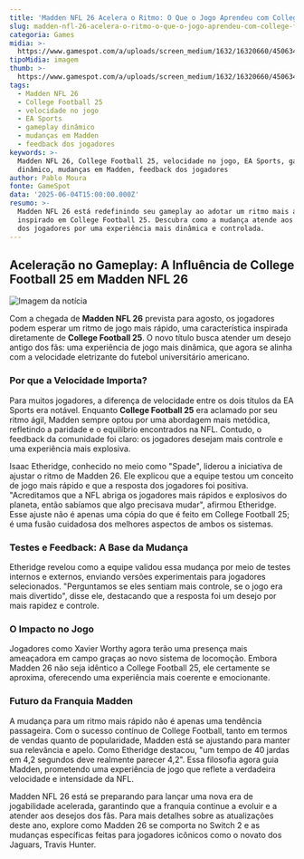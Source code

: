 ```yaml
---
title: 'Madden NFL 26 Acelera o Ritmo: O Que o Jogo Aprendeu com College Football 25'
slug: madden-nfl-26-acelera-o-ritmo-o-que-o-jogo-aprendeu-com-college-football-25
categoria: Games
midia: >-
  https://www.gamespot.com/a/uploads/screen_medium/1632/16320660/4506340-screenshot2025-06-03162412.png
tipoMidia: imagem
thumb: >-
  https://www.gamespot.com/a/uploads/screen_medium/1632/16320660/4506340-screenshot2025-06-03162412.png
tags:
  - Madden NFL 26
  - College Football 25
  - velocidade no jogo
  - EA Sports
  - gameplay dinâmico
  - mudanças em Madden
  - feedback dos jogadores
keywords: >-
  Madden NFL 26, College Football 25, velocidade no jogo, EA Sports, gameplay
  dinâmico, mudanças em Madden, feedback dos jogadores
author: Pablo Moura
fonte: GameSpot
data: '2025-06-04T15:00:00.000Z'
resumo: >-
  Madden NFL 26 está redefinindo seu gameplay ao adotar um ritmo mais acelerado,
  inspirado em College Football 25. Descubra como a mudança atende aos desejos
  dos jogadores por uma experiência mais dinâmica e controlada.
---
```

## Aceleração no Gameplay: A Influência de College Football 25 em Madden NFL 26

![Imagem da notícia](https://www.gamespot.com/a/uploads/original/1632/16320660/4506340-screenshot2025-06-03162412.png)

Com a chegada de **Madden NFL 26** prevista para agosto, os jogadores podem esperar um ritmo de jogo mais rápido, uma característica inspirada diretamente de **College Football 25**. O novo título busca atender um desejo antigo dos fãs: uma experiência de jogo mais dinâmica, que agora se alinha com a velocidade eletrizante do futebol universitário americano.

### Por que a Velocidade Importa?

Para muitos jogadores, a diferença de velocidade entre os dois títulos da EA Sports era notável. Enquanto **College Football 25** era aclamado por seu ritmo ágil, Madden sempre optou por uma abordagem mais metódica, refletindo a paridade e o equilíbrio encontrados na NFL. Contudo, o feedback da comunidade foi claro: os jogadores desejam mais controle e uma experiência mais explosiva.

Isaac Etheridge, conhecido no meio como "Spade", liderou a iniciativa de ajustar o ritmo de Madden 26. Ele explicou que a equipe testou um conceito de jogo mais rápido e que a resposta dos jogadores foi positiva. "Acreditamos que a NFL abriga os jogadores mais rápidos e explosivos do planeta, então sabíamos que algo precisava mudar", afirmou Etheridge. Esse ajuste não é apenas uma cópia do que é feito em College Football 25; é uma fusão cuidadosa dos melhores aspectos de ambos os sistemas.

### Testes e Feedback: A Base da Mudança

Etheridge revelou como a equipe validou essa mudança por meio de testes internos e externos, enviando versões experimentais para jogadores selecionados. "Perguntamos se eles sentiam mais controle, se o jogo era mais divertido", disse ele, destacando que a resposta foi um desejo por mais rapidez e controle.

### O Impacto no Jogo

Jogadores como Xavier Worthy agora terão uma presença mais ameaçadora em campo graças ao novo sistema de locomoção. Embora Madden 26 não seja idêntico a College Football 25, ele certamente se aproxima, oferecendo uma experiência mais coerente e emocionante.

### Futuro da Franquia Madden

A mudança para um ritmo mais rápido não é apenas uma tendência passageira. Com o sucesso contínuo de College Football, tanto em termos de vendas quanto de popularidade, Madden está se ajustando para manter sua relevância e apelo. Como Etheridge destacou, "um tempo de 40 jardas em 4,2 segundos deve realmente parecer 4,2". Essa filosofia agora guia Madden, prometendo uma experiência de jogo que reflete a verdadeira velocidade e intensidade da NFL.

Madden NFL 26 está se preparando para lançar uma nova era de jogabilidade acelerada, garantindo que a franquia continue a evoluir e a atender aos desejos dos fãs. Para mais detalhes sobre as atualizações deste ano, explore como Madden 26 se comporta no Switch 2 e as mudanças específicas feitas para jogadores icônicos como o novato dos Jaguars, Travis Hunter.
